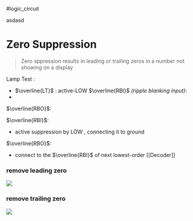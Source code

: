 #logic_circuit 

asdasd
# Zero Suppression
>Zero sppression results in leading or trailing zeros in a number not showing on a display

Lamp Test : 
* $\overline{LT}$ : 
	 active-LOW
$\overline{RBI}$ *(ripple blanking input)*:
* 
$\overline{RBO}$:


$\overline{RBI}$:
* active suppression by LOW , connecting it to ground

$\overline{RBO}$:
* connect to the $\overline{RBI}$ of next lowest-order [[Decoder]]

### remove leading zero
![](https://i.imgur.com/Nc5ov08.png)

### remove trailing zero
![](https://i.imgur.com/vxffJZv.png)

